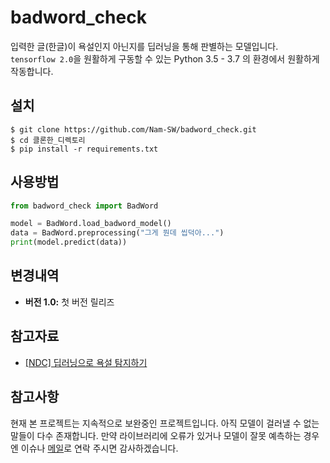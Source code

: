 # badword_check
입력한 글(한글)이 욕설인지 아닌지를 딥러닝을 통해 판별하는 모델입니다.  
`tensorflow 2.0`을 원활하게 구동할 수 있는 Python 3.5 - 3.7 의 환경에서 원활하게 작동합니다.

## 설치
```
$ git clone https://github.com/Nam-SW/badword_check.git
$ cd 클론한_디렉토리
$ pip install -r requirements.txt
```

## 사용방법
```py
from badword_check import BadWord

model = BadWord.load_badword_model()
data = BadWord.preprocessing("그게 뭔데 씹덕아...")
print(model.predict(data))
```

## 변경내역
+ **버전 1.0:** 첫 버전 릴리즈

## 참고자료
+ [[NDC] 딥러닝으로 욕설 탐지하기][욕설탐지]

## 참고사항
현재 본 프로젝트는 지속적으로 보완중인 프로젝트입니다. 아직 모델이 걸러낼 수 없는 말들이 다수 존재합니다.
만약 라이브러리에 오류가 있거나 모델이 잘못 예측하는 경우엔 이슈나 [메일][Gmail]로 연락 주시면 감사하겠습니다.

[욕설탐지]: https://www.youtube.com/watch?v=K4nU7yXy7R8
[Gmail]: https://gmail.com/

